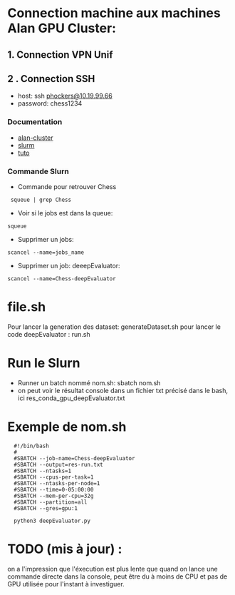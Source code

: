 
# Connection machine  aux machines Alan GPU Cluster:

## 1. Connection VPN Unif

## 2 . Connection SSH

- host: ssh phockers@10.19.99.66
- password: chess1234

### Documentation
- [alan-cluster](https://github.com/montefiore-ai/alan-cluster)
- [slurm](https://support.ceci-hpc.be/doc/_contents/QuickStart/SubmittingJobs/SlurmTutorial.html)
- [tuto](https://vsoch.github.io/lessons/sherlock-jobs/)

### Commande Slurn

- Commande pour retrouver Chess
```console
 squeue | grep Chess
```
- Voir si le jobs est dans la queue:
```console
squeue
```
- Supprimer un jobs:
```console
scancel --name=jobs_name
```
- Supprimer un job: deeepEvaluator:
```console
scancel --name=Chess-deepEvaluator
```
# file.sh

Pour lancer la generation des dataset: generateDataset.sh
pour lancer le code deepEvaluator : run.sh


# Run le Slurn

- Runner un batch nommé nom.sh: sbatch nom.sh
- on peut voir le résultat console dans un fichier txt précisé dans le bash, ici res_conda_gpu_deepEvaluator.txt


# Exemple de nom.sh
```console
  #!/bin/bash
  #
  #SBATCH --job-name=Chess-deepEvaluator
  #SBATCH --output=res-run.txt
  #SBATCH --ntasks=1
  #SBATCH --cpus-per-task=1
  #SBATCH --ntasks-per-node=1
  #SBATCH --time=0-05:00:00
  #SBATCH --mem-per-cpu=32g
  #SBATCH --partition=all
  #SBATCH --gres=gpu:1

  python3 deepEvaluator.py
```



# TODO (mis à jour) :

on a l'impression que l'éxecution est plus lente que quand on lance une commande directe dans la console, peut être du à moins de CPU et pas de GPU utilisée pour l'instant
à investiguer.
